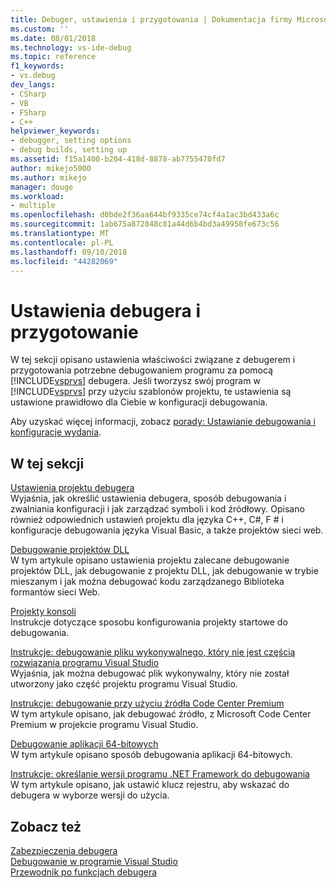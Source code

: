 ```yaml
---
title: Debuger, ustawienia i przygotowania | Dokumentacja firmy Microsoft
ms.custom: ''
ms.date: 08/01/2018
ms.technology: vs-ide-debug
ms.topic: reference
f1_keywords:
- vs.debug
dev_langs:
- CSharp
- VB
- FSharp
- C++
helpviewer_keywords:
- debugger, setting options
- debug builds, setting up
ms.assetid: f15a1400-b204-418d-8878-ab7755470fd7
author: mikejo5000
ms.author: mikejo
manager: douge
ms.workload:
- multiple
ms.openlocfilehash: d0bde2f36aa644bf9335ce74cf4a1ac3bd433a6c
ms.sourcegitcommit: 1ab675a872848c81a44d6b4bd3a49958fe673c56
ms.translationtype: MT
ms.contentlocale: pl-PL
ms.lasthandoff: 09/10/2018
ms.locfileid: "44282069"
---
```

# <a name="debugger-settings-and-preparation"></a>Ustawienia debugera i przygotowanie
W tej sekcji opisano ustawienia właściwości związane z debugerem i przygotowania potrzebne debugowaniem programu za pomocą [!INCLUDE[vsprvs](../code-quality/includes/vsprvs_md.md)] debugera. Jeśli tworzysz swój program w [!INCLUDE[vsprvs](../code-quality/includes/vsprvs_md.md)] przy użyciu szablonów projektu, te ustawienia są ustawione prawidłowo dla Ciebie w konfiguracji debugowania.  
  
 Aby uzyskać więcej informacji, zobacz [porady: Ustawianie debugowania i konfiguracje wydania](../debugger/how-to-set-debug-and-release-configurations.md).  
  
## <a name="in-this-section"></a>W tej sekcji  
 [Ustawienia projektu debugera](../debugger/debugger-project-settings.md)  
 Wyjaśnia, jak określić ustawienia debugera, sposób debugowania i zwalniania konfiguracji i jak zarządzać symboli i kod źródłowy. Opisano również odpowiednich ustawień projektu dla języka C++, C#, F # i konfiguracje debugowania języka Visual Basic, a także projektów sieci web.  
  
 [Debugowanie projektów DLL](../debugger/debugging-dll-projects.md)  
 W tym artykule opisano ustawienia projektu zalecane debugowanie projektów DLL, jak debugowanie z projektu DLL, jak debugowanie w trybie mieszanym i jak można debugować kodu zarządzanego Biblioteka formantów sieci Web.  
  
 [Projekty konsoli](../debugger/debugging-preparation-console-projects.md)  
 Instrukcje dotyczące sposobu konfigurowania projekty startowe do debugowania.   
  
 [Instrukcje: debugowanie pliku wykonywalnego, który nie jest częścią rozwiązania programu Visual Studio](../debugger/how-to-debug-an-executable-not-part-of-a-visual-studio-solution.md)  
 Wyjaśnia, jak można debugować plik wykonywalny, który nie został utworzony jako część projektu programu Visual Studio.  
  
 [Instrukcje: debugowanie przy użyciu źródła Code Center Premium](../debugger/how-to-debug-with-code-center-premium-source.md)  
 W tym artykule opisano, jak debugować źródło, z Microsoft Code Center Premium w projekcie programu Visual Studio.  
  
 [Debugowanie aplikacji 64-bitowych](../debugger/debug-64-bit-applications.md)  
 W tym artykule opisano sposób debugowania aplikacji 64-bitowych.  
  
 [Instrukcje: określanie wersji programu .NET Framework do debugowania](../debugger/how-to-specify-a-dotnet-framework-version-for-debugging.md)  
 W tym artykule opisano, jak ustawić klucz rejestru, aby wskazać do debugera w wyborze wersji do użycia.  
  
## <a name="see-also"></a>Zobacz też  
 [Zabezpieczenia debugera](../debugger/debugger-security.md)  
 [Debugowanie w programie Visual Studio](../debugger/index.md)  
 [Przewodnik po funkcjach debugera](../debugger/debugger-feature-tour.md)